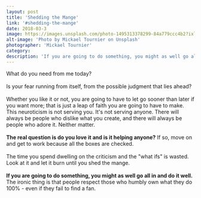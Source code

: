 ```yaml
---
layout: post
title: 'Shedding the Mange'
link: '#shedding-the-mange'
date: 2018-03-3
image: https://images.unsplash.com/photo-1495313378299-84a779ccc4b2?ixlib=rb-0.3.5&ixid=eyJhcHBfaWQiOjEyMDd9&s=3eb5d138771abd1b4831b35e87c57ba5&auto=format&fit=crop&w=1950&q=80'
alt-image: 'Photo by Mickael Tournier on Unsplash'
photographer: 'Mickael Tournier'
category:
description: 'If you are going to do something, you might as well go all in and do it well. The ironic thing is that people respect those who humbly own what they do 100% - even if they fail to find a fan.'
---
```

What do you need from me today?
<br>
<br>
Is your fear running from itself, from the possible judgment that lies ahead?
<br>
<br>
Whether you like it or not, you are going to have to let go sooner than later if you want more; that is just a leap of faith you are going to have to make. This neuroticism is not serving you. It's not serving anyone. There will always be people who dislike what you create, and there will always be people who adore it. Neither matter. 
<br>
<br>
**The real question is do you love it and is it helping anyone?** If so, move on and get to work because all the boxes are checked.
<br>
<br>
The time you spend dwelling on the criticism and the "what ifs" is wasted. Look at it and let it burn until you shed the mange. 
<br>
<br>
**If you are going to do something, you might as well go all in and do it well.** The ironic thing is that people respect those who humbly own what they do 100% - even if they fail to find a fan.